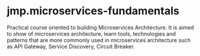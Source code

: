 # jmp.microservices-fundamentals
Practical course oriented to building Microservices Architecture. It is aimed to show of microservices architecture, learn tools, technologies and patterns that are more commonly used in microservices architecture such as API Gateway, Service Discovery, Circuit Breaker.
